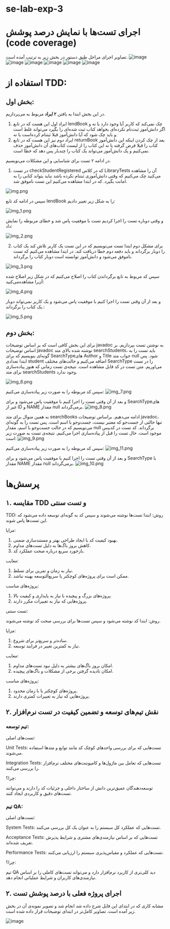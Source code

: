 # se-lab-exp-3

# اجرای تست‌ها با نمایش درصد پوشش (code coverage)
تصاویر اجرای مراحل طبق دستور در بخش زیر به ترتیب آمده است.
![image](https://github.com/user-attachments/assets/5027ed85-19e7-484c-a5dd-172520066b4c)
![image](https://github.com/user-attachments/assets/e8a39eaa-15d1-441e-809a-840783148d9f)
![image](https://github.com/user-attachments/assets/301b215e-4d72-4035-9a97-2ed0abebcc8a)
![image](https://github.com/user-attachments/assets/61276958-364d-4b23-a8e2-c5b20db3c3da)
![image](https://github.com/user-attachments/assets/7099db95-ba9b-4f1b-b488-8fbb437816fd)
![image](https://github.com/user-attachments/assets/00235c34-007b-415e-867f-523c882bd621)




# استفاده از TDD:

## بخش اول:

در این بخش ابتدا به یافتن **۲ ایراد** مربوط به می‌پردازیم.


1. ایراد اول این هست که در تابع lendBook چک نمی‌کند که کاربر آیا وجود دارد یا نه و اگر دانش‌اموز ثبت‌نام نکرده‌ای بخواهد کتاب ثبت شده‌ای را بگیرد می‌تواند غلط است و باید چک شود که آیا دانش‌آموز قبلا ثبتنام کرده‌است یا نه.
2. ایراد دوم نیز این هست که در تابع returnBook بعد از چک کردن اینکه این دانش‌آموز کتاب را قبلا قرض گرفته یا نه این کتاب را از لیست کتاب‌های آن دانش‌آموز حذف نمی‌کنیم و یک دانش‌آموز می‌تواند یک کتاب را چندبار پس دهد که خطا است. 

در ادامه ۲ تست برای شناسایی و این مشکلات می‌نویسیم.

1. در تست checkStudentRegistered که در کلاس LibraryTests آن را مشاهده‌ می‌کنید چک می‌کنیم که وقتی دانش‌آموزی ثبتنام نکرده باشد نباید بتواند کتابی را به امانت بگیرد.
که در ابتدا مشاهده می‌کنیم این تست ناموفق شد.

![img.png](images/img.png)

سپس در ادامه کد تابع lendBook را به شکل زیر تغییر دادیم:

![img_1.png](images/img_1.png)

و وقتی دوباره تست را اجرا کردیم تست با موفقیت پاس شد و خطای مربوطه را نمایش داد:

![img_2.png](images/img_2.png)


2. برای مشکل دوم ابتدا تست می‌نویسیم که در این تست یک کاربر تلاش کند یک کتاب را دوبار برگرداند و باید دفعه دوم خطا دریافت کند.
در ابتدا مشاهده می‌کنیم که تست ناموفق می‌شود و دانش‌آموز توانسته است دوبار کتاب را برگرداند.

![img_3.png](images/img_3.png)

سپس کد مربوط به تابع برگرداندن کتاب را اصلاح می‌کنیم که در شکل زیر اصلاح شده آن‌را مشاهده‌می‌کنید:

![img_4.png](images/img_4.png)

و بعد از آن وقتی تست را اجرا کنیم با موفقیت پاس می‌شود و یک کاربر نمی‌تواند دوبار یک کتاب را برگرداند.:

![img_5.png](images/img_5.png)

## بخش دوم:
برای این بخش کافی است که بر اساس توضیحات javadoc به نوشتن تست بپردازیم. بر اساس توضیحات javadoc نوشته شده بالای متد searchStudents، باید تست را به گونه‌ای بنویسیم که برای SearchTypeهای Author و Title جواب متد null شود. پس ابتدا تعدادی student اضافه می‌کنیم و حالت‌های مختلف SearchType را در تست می‌اوریم.
متن تست در کد قابل مشاهده است.
نتیجه‌ی تست زمانی که هنوز پیاده‌سازی برای متد searchStudents وجود ندارد.

![img_6.png](images/img_6.png)

سپس کد مربوطه را به صورت زیر پیاده‌سازی می‌کنیم:
![img_7.png](images/img_7.png)

و بعد از آن وقتی تست را اجرا کنیم با موفقیت پاس می‌شود و برای SearchTypeهای غیر از ID و NAME مقدار null برمی‌گرداند.
![img_8.png](images/img_8.png)

به همین منوال برای متد searchBooks ادامه می‌دهیم. براساس توضیحات javadoc، تنها حالتی از جست‌جو که معتبر نیست، جست‌و‌جو با اسم است. پس تست را به گونه‌ای می‌نویسیم که در حالت جست‌و‌جو با اسم، مقدار null برگرداند. کد تست در کدبیس موجود است.
حال تست را قبل از پیاده‌سازی اجرا می‌کنیم. نتیجه‌ی تست به صورت زیر است:
![img_9.png](images/img_9.png)

سپس کد مربوطه را به صورت زیر پیاده‌سازی می‌کنیم:
![img_11.png](images/img_11.png)

و بعد از آن وقتی تست را اجرا کنیم با موفقیت پاس می‌شود و برای SearchType با مقدار NAME مقدار null برمی‌گرداند.
![img_10.png](images/img_10.png)


# پرسش‌ها


## ۱. مقایسه TDD و تست سنتی

TDD:
روش: ابتدا تست‌ها نوشته می‌شوند و سپس کد به گونه‌ای توسعه داده می‌شود که این تست‌ها پاس شوند.

مزایا:
1. بهبود کیفیت کد با ایجاد طراحی بهتر و مستندسازی ضمنی.
2. کاهش بروز باگ‌ها به دلیل تست‌های مداوم.
3. بازخورد سریع درباره صحت عملکرد کد.

معایب:
1. نیاز به زمان و تمرین برای تسلط.
2. ممکن است برای پروژه‌های کوچکتر یا سریع‌التوسعه بهینه نباشد.

پروژه‌های مناسب:

1. پروژه‌های بزرگ و پیچیده با نیاز به پایداری و کیفیت بالا.
2. پروژه‌هایی که نیاز به تغییرات مکرر دارند.

تست سنتی:

روش: ابتدا کد نوشته می‌شود و سپس تست‌ها برای بررسی صحت کد نوشته می‌شوند.

مزایا:

1. ساده‌تر و سریع‌تر برای شروع.
2. نیاز به کمترین تغییر در فرایند توسعه.

معایب:

1. امکان بروز باگ‌های بیشتر به دلیل نبود تست‌های مداوم.
2. امکان نادیده گرفتن برخی از مشکلات و باگ‌های پیچیده.

پروژه‌های مناسب:

1. پروژه‌های کوچکتر یا با زمان محدود.
2. پروژه‌هایی که نیاز به تغییرات کمتری دارند.


## ۲. نقش تیم‌های توسعه و تضمین کیفیت در تست نرم‌افزار

### تیم توسعه:

تست‌های اصلی:

Unit Tests: تست‌هایی که برای بررسی واحد‌های کوچک کد مانند توابع و متدها استفاده می‌شوند.

Integration Tests: تست‌هایی که تعامل بین ماژول‌ها و کامپوننت‌های مختلف نرم‌افزار را بررسی می‌کنند.

چرا؟:

توسعه‌دهندگان عمیق‌ترین دانش از ساختار داخلی و جزئیات کد را دارند و می‌توانند تست‌های دقیق و کاربردی ایجاد کنند.

### تیم QA:

تست‌های اصلی:

System Tests: تست‌هایی که عملکرد کل سیستم را به عنوان یک کل بررسی می‌کنند.

Acceptance Tests: تست‌هایی که بر اساس نیازمندی‌های مشتری و شرایط پذیرش تعریف شده‌اند.

Performance Tests: تست‌هایی که عملکرد و مقیاس‌پذیری سیستم را ارزیابی می‌کنند.

چرا؟:

تیم QA دید کلی‌تری از کاربرد نرم‌افزار دارد و می‌تواند تست‌های کاملی را بر اساس نیازمندی‌های کاربران و شرایط عملیاتی انجام دهد.



## ۲. اجرای پروژه فعلی با درصد پوشش تست

مشابه کاری که در ابتدای این فایل شرح داده شد انجام شد و تصویر نمونه‌ی آن در بخش زیر آمده است. تصاویر کامل‌تر در ابتدای توضیحات قرار داده شده است.

![image](https://github.com/user-attachments/assets/82131e9b-8e5d-4a3b-b2c7-5d169948552a)


